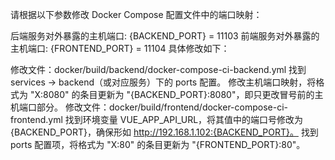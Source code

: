 请根据以下参数修改 Docker Compose 配置文件中的端口映射：

后端服务对外暴露的主机端口: {BACKEND_PORT} = 11103
前端服务对外暴露的主机端口: {FRONTEND_PORT} = 11104
具体修改如下：

修改文件：docker/build/backend/docker-compose-ci-backend.yml
找到 services -> backend（或对应服务）下的 ports 配置。
修改主机端口映射，将格式为 "X:8080" 的条目更新为 "{BACKEND_PORT}:8080"，即只更改冒号前的主机端口部分。
修改文件：docker/build/frontend/docker-compose-ci-frontend.yml
找到环境变量 VUE_APP_API_URL，将其值中的端口号修改为 {BACKEND_PORT}，确保形如 http://192.168.1.102:{BACKEND_PORT}。
找到 ports 配置项，将格式为 "X:80" 的条目更新为 "{FRONTEND_PORT}:80"。